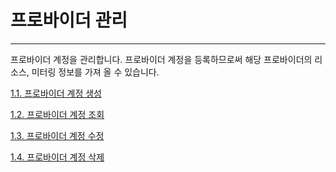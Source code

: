 # 프로바이더 관리

---

프로바이더 계정을 관리합니다. 프로바이더 계정을 등록하므로써 해당 프로바이더의 리소스, 미터링 정보를 가져 올 수 있습니다.



[1.1. 프로바이더 계정 생성](/provider/create.md)

[1.2. 프로바이더 계정 조회](/provider/fetch.md)

[1.3. 프로바이더 계정 수정](/provider/update.md)

[1.4. 프로바이더 계정 삭제](/provider/remove.md)


